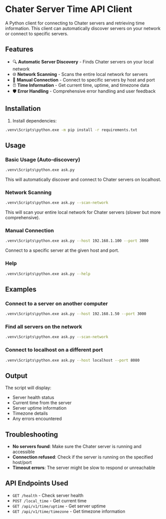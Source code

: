 # Chater Server Time API Client

A Python client for connecting to Chater servers and retrieving time information. This client can automatically discover servers on your network or connect to specific servers.

## Features

- 🔍 **Automatic Server Discovery** - Finds Chater servers on your local network
- 🌐 **Network Scanning** - Scans the entire local network for servers
- 🎯 **Manual Connection** - Connect to specific servers by host and port
- ⏰ **Time Information** - Get current time, uptime, and timezone data
- 🛡️ **Error Handling** - Comprehensive error handling and user feedback

## Installation

1. Install dependencies:
```bash
.venv\Scripts\python.exe -m pip install -r requirements.txt
```

## Usage

### Basic Usage (Auto-discovery)
```bash
.venv\Scripts\python.exe ask.py
```
This will automatically discover and connect to Chater servers on localhost.

### Network Scanning
```bash
.venv\Scripts\python.exe ask.py --scan-network
```
This will scan your entire local network for Chater servers (slower but more comprehensive).

### Manual Connection
```bash
.venv\Scripts\python.exe ask.py --host 192.168.1.100 --port 3000
```
Connect to a specific server at the given host and port.

### Help
```bash
.venv\Scripts\python.exe ask.py --help
```

## Examples

### Connect to a server on another computer
```bash
.venv\Scripts\python.exe ask.py --host 192.168.1.50 --port 3000
```

### Find all servers on the network
```bash
.venv\Scripts\python.exe ask.py --scan-network
```

### Connect to localhost on a different port
```bash
.venv\Scripts\python.exe ask.py --host localhost --port 8080
```

## Output

The script will display:
- Server health status
- Current time from the server
- Server uptime information
- Timezone details
- Any errors encountered

## Troubleshooting

- **No servers found**: Make sure the Chater server is running and accessible
- **Connection refused**: Check if the server is running on the specified host/port
- **Timeout errors**: The server might be slow to respond or unreachable

## API Endpoints Used

- `GET /health` - Check server health
- `POST /local_time` - Get current time
- `GET /api/v1/time/uptime` - Get server uptime
- `GET /api/v1/time/timezone` - Get timezone information
